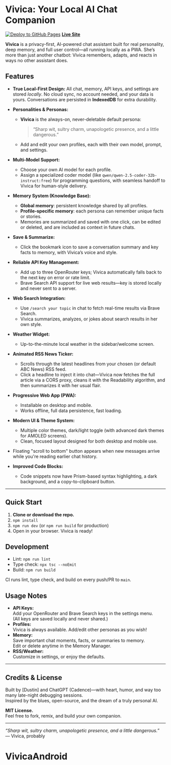 # Vivica: Your Local AI Chat Companion

[![Deploy to GitHub Pages](https://github.com/dustinbroussard/VivicaAndroid/actions/workflows/deploy-pages.yml/badge.svg?branch=main)](https://github.com/dustinbroussard/VivicaAndroid/actions/workflows/deploy-pages.yml)
[**Live Site**](https://dustinbroussard.github.io/VivicaAndroid/)

**Vivica** is a privacy-first, AI-powered chat assistant built for real personality, deep memory, and full user control—all running locally as a PWA. She’s more than just another chatbot: Vivica remembers, adapts, and reacts in ways no other assistant does.


## Features

- **True Local-First Design:**
  All chat, memory, API keys, and settings are stored _locally_. No cloud sync, no account needed, and your data is yours. Conversations are persisted in **IndexedDB** for extra durability.

- **Personalities & Personas:**  
  - **Vivica** is the always-on, never-deletable default persona:  
    > “Sharp wit, sultry charm, unapologetic presence, and a little dangerous.”
  - Add and edit your own profiles, each with their own model, prompt, and settings.

- **Multi-Model Support:**  
  - Choose your own AI model for each profile.
  - Assign a specialized coder model (like `qwen/qwen-2.5-coder-32b-instruct:free`) for programming questions, with seamless handoff to Vivica for human-style delivery.


- **Memory System (Knowledge Base):**  
  - **Global memory**: persistent knowledge shared by all profiles.
  - **Profile-specific memory**: each persona can remember unique facts or stories.
  - Memories are summarized and saved with one click, can be edited or deleted, and are included as context in future chats.

- **Save & Summarize:**  
  - Click the bookmark icon to save a conversation summary and key facts to memory, with Vivica’s voice and style.

- **Reliable API Key Management:**  
  - Add up to three OpenRouter keys; Vivica automatically falls back to the next key on error or rate limit.
  - Brave Search API support for live web results—key is stored locally and never sent to a server.

- **Web Search Integration:**  
  - Use `/search your topic` in chat to fetch real-time results via Brave Search.
  - Vivica summarizes, analyzes, or jokes about search results in her own style.

- **Weather Widget:**  
  - Up-to-the-minute local weather in the sidebar/welcome screen.

- **Animated RSS News Ticker:**
  - Scrolls through the latest headlines from your chosen (or default ABC News) RSS feed.
  - Click a headline to inject it into chat—Vivica now fetches the full article via a CORS proxy,
    cleans it with the Readability algorithm, and then summarizes it with her usual flair.

- **Progressive Web App (PWA):**  
  - Installable on desktop and mobile.
  - Works offline, full data persistence, fast loading.

- **Modern UI & Theme System:**
  - Multiple color themes, dark/light toggle (with advanced dark themes for AMOLED screens).
  - Clean, focused layout designed for both desktop and mobile use.
- Floating "scroll to bottom" button appears when new messages arrive while you're reading earlier chat history.
- **Improved Code Blocks:**
  - Code snippets now have Prism-based syntax highlighting, a dark background, and a copy-to-clipboard button.

---

## Quick Start

1. **Clone or download the repo.**
2. `npm install`
3. `npm run dev` (or `npm run build` for production)
4. Open in your browser. Vivica is ready!

## Development

- Lint: `npm run lint`
- Type check: `npx tsc --noEmit`
- Build: `npm run build`

CI runs lint, type check, and build on every push/PR to `main`.

## Usage Notes

- **API Keys:**  
  Add your OpenRouter and Brave Search keys in the settings menu.  
  (All keys are saved locally and never shared.)
- **Profiles:**  
  Vivica is always available. Add/edit other personas as you wish!
- **Memory:**  
  Save important chat moments, facts, or summaries to memory.  
  Edit or delete anytime in the Memory Manager.
- **RSS/Weather:**  
  Customize in settings, or enjoy the defaults.

---

## Credits & License

Built by [Dustin] and ChatGPT (Cadence)—with heart, humor, and way too many late-night debugging sessions.  
Inspired by the blues, open-source, and the dream of a truly personal AI.

**MIT License.**  
Feel free to fork, remix, and build your own companion.

---

*“Sharp wit, sultry charm, unapologetic presence, and a little dangerous.”*  
— Vivica, probably

# VivicaAndroid
